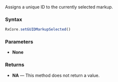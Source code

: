 Assigns a unique ID to the currently selected markup.

### Syntax

```typescript
RxCore.setGUIDMarkupSelected()
```

### Parameters

- **None**

### Returns

- **NA** — This method does not return a value.
